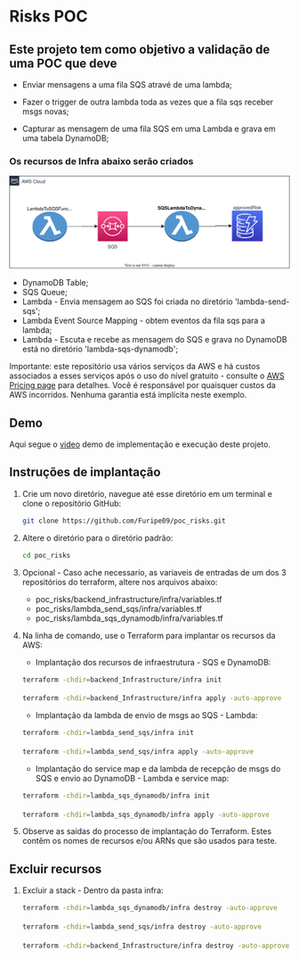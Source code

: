 # Risks POC

## Este projeto tem como objetivo a validação de uma POC que deve

- Enviar mensagens a uma fila SQS atravé de uma lambda;

- Fazer o trigger de outra lambda toda as vezes que a fila sqs receber msgs novas;
  
- Capturar as mensagem de uma fila SQS em uma Lambda e grava em uma tabela DynamoDB;

### Os recursos de Infra abaixo serão criados

![poc_risk](./media/poc_risk.svg)

- DynamoDB Table;
- SQS Queue;
- Lambda - Envia mensagem ao SQS foi criada no diretório 'lambda-send-sqs';
- Lambda Event Source Mapping - obtem eventos da fila sqs para a lambda;
- Lambda - Escuta e recebe as mensagem do SQS e grava no DynamoDB está no diretório 'lambda-sqs-dynamodb';

Importante: este repositório usa vários serviços da AWS e há custos associados a esses serviços após o uso do nível gratuito - consulte o [AWS Pricing page](https://aws.amazon.com/pricing/) para detalhes. Você é responsável por quaisquer custos da AWS incorridos. Nenhuma garantia está implícita neste exemplo.

## Demo

Aqui segue o [video](https://www.loom.com/share/c13ecb64b720423b983029482789cabe) demo de implementação e execução deste projeto.

## Instruções de implantação

1. Crie um novo diretório, navegue até esse diretório em um terminal e clone o repositório GitHub:

    ```bash
    git clone https://github.com/Furipe09/poc_risks.git
    ```

2. Altere o diretório para o diretório padrão:

    ```bash
    cd poc_risks
    ```

3. Opcional - Caso ache necessario, as variaveis de entradas de um dos 3 repositórios do terraform, altere nos arquivos abaixo:
   - poc_risks/backend_infrastructure/infra/variables.tf
   - poc_risks/lambda_send_sqs/infra/variables.tf
   - poc_risks/lambda_sqs_dynamodb/infra/variables.tf

4. Na linha de comando, use o Terraform para implantar os recursos da AWS:

    - Implantação dos recursos de infraestrutura - SQS e DynamoDB:

    ```bash
    terraform -chdir=backend_Infrastructure/infra init

    terraform -chdir=backend_Infrastructure/infra apply -auto-approve
    ```

    - Implantação da lambda de envio de msgs ao SQS - Lambda:

    ```bash
    terraform -chdir=lambda_send_sqs/infra init

    terraform -chdir=lambda_send_sqs/infra apply -auto-approve
    ```

    - Implantação do service map e da lambda de recepção de msgs do SQS e envio ao DynamoDB - Lambda e service map:

    ```bash
    terraform -chdir=lambda_sqs_dynamodb/infra init

    terraform -chdir=lambda_sqs_dynamodb/infra apply -auto-approve
    ```

5. Observe as saídas do processo de implantação do Terraform. Estes contêm os nomes de recursos e/ou ARNs que são usados ​​para teste.

## Excluir recursos

1. Excluir a stack - Dentro da pasta infra:

    ```bash
    terraform -chdir=lambda_sqs_dynamodb/infra destroy -auto-approve
    
    terraform -chdir=lambda_send_sqs/infra destroy -auto-approve
    
    terraform -chdir=backend_Infrastructure/infra destroy -auto-approve
    ```
